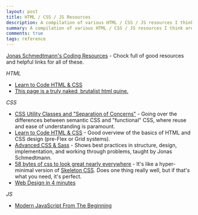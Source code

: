 ```yaml
---
layout: post
title: HTML / CSS / JS Resources
description: A compilation of various HTML / CSS / JS resources I think are rad, compelling, or helpful.
summary: A compilation of various HTML / CSS / JS resources I think are rad, compelling, or helpful.
comments: true
tags: reference
---
```


[Jonas Schmedtmann's Coding Resources](http://codingheroes.io/resources/) - Chock full of good resources and helpful links for all of these.

*HTML*

* [Learn to Code HTML & CSS](https://learn.shayhowe.com/html-css/)
* [This page is a truly naked, brutalist html quine.](https://secretgeek.github.io/html_wysiwyg/html.html)

*CSS*

* [CSS Utility Classes and "Separation of Concerns"](https://adamwathan.me/css-utility-classes-and-separation-of-concerns/) - Going over the differences between semantic CSS and "functional" CSS, where reuse and ease of understanding is paramount.
* [Learn to Code HTML & CSS](https://learn.shayhowe.com/html-css/) - Good overview of the basics of HTML and CSS design (pre-Flex or Grid systems).
* [Advanced CSS & Sass](https://www.udemy.com/course/advanced-css-and-sass/) - Shows best practices in structure, design, implementation, and working through problems, taught by Jonas Schmedtmann.
* [58 bytes of css to look great nearly everywhere](https://jrl.ninja/etc/1/) - It's like a hyper-minimal version of [Skeleton CSS](http://getskeleton.com/). Does one thing really well, but if that's what you need, it's perfect.
* [Web Design in 4 minutes](https://jgthms.com/web-design-in-4-minutes/)

*JS*

* [Modern JavaScript From The Beginning](https://www.udemy.com/course/modern-javascript-from-the-beginning/)


<!-- - _202XXXXX: Update format_ -->